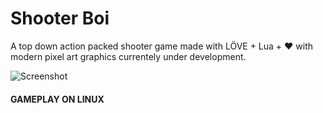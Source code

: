 
# Shooter Boi

A top down action packed shooter game made with LÖVE + Lua + ❤️ with modern pixel art graphics currentely under development.

![Screenshot](https://i.ibb.co/3YMDg1c/shooter-boi.gif)
#### GAMEPLAY ON LINUX

 